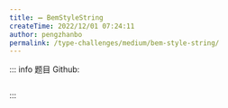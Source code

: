 ```yaml
---
title: ➖ BemStyleString
createTime: 2022/12/01 07:24:11
author: pengzhanbo
permalink: /type-challenges/medium/bem-style-string/
---
```


::: info 题目
Github: []()

```ts
```
:::

